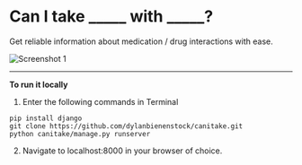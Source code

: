 # Can I take _____ with _____?

Get reliable information about medication / drug interactions with ease.

![Screenshot 1](https://i.imgur.com/G7xtMid.png)


----------


**To run it locally**

 1. Enter the following commands in Terminal

```
pip install django
git clone https://github.com/dylanbienenstock/canitake.git
python canitake/manage.py runserver
```

2. Navigate to localhost:8000 in your browser of choice.
